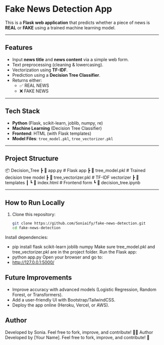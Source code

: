 # Fake News Detection App

This is a **Flask web application** that predicts whether a piece of news is **REAL** or **FAKE** using a trained machine learning model.

---

## Features
- Input **news title** and **news content** via a simple web form.
- Text preprocessing (cleaning & lowercasing).
- Vectorization using **TF-IDF**.
- Prediction using a **Decision Tree Classifier**.
- Returns either:
  - ✅ REAL NEWS
  - ❌ FAKE NEWS

---

## Tech Stack
- **Python** (Flask, scikit-learn, joblib, numpy, re)
- **Machine Learning** (Decision Tree Classifier)
- **Frontend**: HTML (with Flask templates)
- **Model Files**: `tree_model.pkl`, `tree_vectorizer.pkl`

---

## Project Structure
📦 Decision_Tree
┣ 📜 app.py # Flask app
┣ 📜 tree_model.pkl # Trained decision tree model
┣ 📜 tree_vectorizer.pkl # TF-IDF vectorizer
┣ 📜 templates
┃ ┗ 📜 index.html # Frontend form
┗ 📜 decision_tree.ipynb

---

## How to Run Locally
1. Clone this repository:
   ```bash
   git clone https://github.com/Soniaify/fake-news-detection.git
   cd fake-news-detection
Install dependencies:
  - pip install flask scikit-learn joblib numpy
Make sure tree_model.pkl and tree_vectorizer.pkl are in the project folder.
Run the Flask app:
  - python app.py
Open your browser and go to:
  - http://127.0.0.1:5000/

## Future Improvements
  - Improve accuracy with advanced models (Logistic Regression, Random Forest, or Transformers).
  - Add a user-friendly UI with Bootstrap/TailwindCSS.
  - Deploy the app online (Heroku, Vercel, or AWS).

## Author
Developed by Sonia.
Feel free to fork, improve, and contribute!
👨‍💻 Author
Developed by [Your Name].
Feel free to fork, improve, and contribute! 🚀
